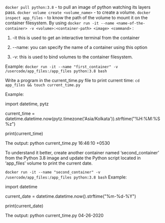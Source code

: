 `docker pull python:3.8` - to pull an image of python watching its layers pass.
`docker volume create <volume_name>` - to create a volume.
`docker inspect app_files` - to know the path of the volume to mount it on the container filesystem.
By using `docker run -it --name <name-of-the-container> -v <volume>:<container-path> <image> <command>` :

1. -it this is used to get an interactive terminal from the container

2. --name: you can specify the name of a container using this option

3. -v: this is used to bind volumes to the container filesystem.

Example: `docker run -it --name "first_container" -v /usercode/app_files:/app_files python:3.8 bash`

Write a program in the current_time.py file to print current time: `cd app_files && touch current_time.py`

Example:

import datetime, pytz

current_time = datetime.datetime.now(pytz.timezone('Asia/Kolkata')).strftime("%H:%M:%S %z")

print(current_time)

The output:
python current_time.py 
16:46:10 +0530

To understand it better, create another container named ‘second_container’ from the Python 3.8 image and update the Python script located in ‘app_files’ volume to print the current date.

`docker run -it --name "second_container" -v /usercode/app_files:/app_files python:3.8 bash`
Example:

import datetime

current_date = datetime.datetime.now().strftime("%m-%d-%Y")

print(current_date)

The output:
python current_time.py 
04-26-2020

